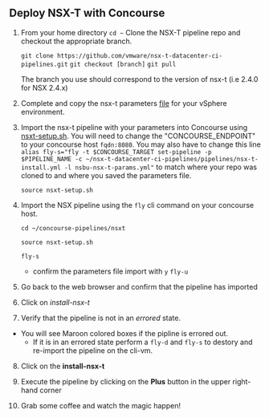 ## Deploy NSX-T with Concourse

1. From your home directory `cd ~` Clone the NSX-T pipeline repo and checkout the appropriate branch.

    `git clone https://github.com/vmware/nsx-t-datacenter-ci-pipelines.git`
    `git checkout [branch]`
    `git pull`

    The branch you use should correspond to the version of nsx-t (i.e 2.4.0 for NSX 2.4.x)

2. Complete and copy the nsx-t parameters [file](nsbu-nsx-t-params.yml) for your vSphere environment.

3. Import the nsx-t pipeline with your parameters into Concourse using [nsxt-setup.sh](nsxt-setup.sh). You will need to change the "CONCOURSE_ENDPOINT" to your concourse host `fqdn:8080`. You may also have to change this line `alias fly-s="fly -t $CONCOURSE_TARGET set-pipeline -p $PIPELINE_NAME -c ~/nsx-t-datacenter-ci-pipelines/pipelines/nsx-t-install.yml -l nsbu-nsx-t-params.yml"` to match where your repo was cloned to and where you saved the parameters file.

    `source nsxt-setup.sh`

4. Import the NSX pipeline using the `fly` cli command on your concourse host.

    `cd ~/concourse-pipelines/nsxt`

    `source nsxt-setup.sh`

    `fly-s`
    - confirm the parameters file import with `y`
    `fly-u`

5. Go back to the web browser and confirm that the pipeline has imported

6. Click on *install-nsx-t* 

7. Verify that the pipeline is not in an *errored* state.
- You will see Maroon colored boxes if the pipline is errored out.
    - If it is in an errored state perform a `fly-d` and `fly-s` to destory and re-import the pipeline on the cli-vm.

8. Click on the **install-nsx-t**

9. Execute the pipeline by clicking on the **Plus** button in the upper right-hand corner

10. Grab some coffee and watch the magic happen! 

